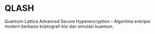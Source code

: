 # QLASH
Quantum-Lattice Advanced Secure Hyperencryption – Algoritma enkripsi modern berbasis kriptografi kisi dan simulasi kuantum.
